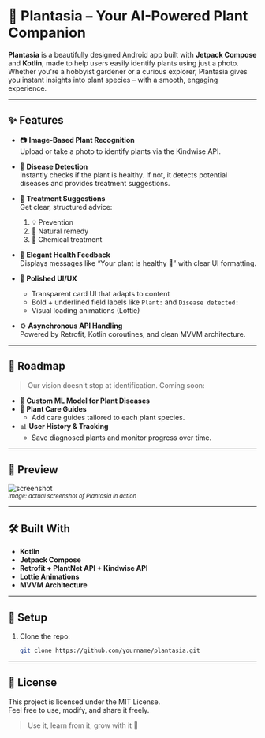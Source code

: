 # 🌿 Plantasia – Your AI-Powered Plant Companion

**Plantasia** is a beautifully designed Android app built with **Jetpack Compose** and **Kotlin**, made to help users easily identify plants using just a photo. Whether you're a hobbyist gardener or a curious explorer, Plantasia gives you instant insights into plant species – with a smooth, engaging experience.

---


## ✨ Features

- 📷 **Image-Based Plant Recognition**  
  Upload or take a photo to identify plants via the Kindwise API.

- 🦠 **Disease Detection**  
  Instantly checks if the plant is healthy. If not, it detects potential diseases and provides treatment suggestions.

- 💊 **Treatment Suggestions**  
  Get clear, structured advice:
  1. 💡 Prevention
  2. 🌿 Natural remedy
  3. 💊 Chemical treatment

- 🌿 **Elegant Health Feedback**  
  Displays messages like “Your plant is healthy 🌿” with clear UI formatting.

- 🎨 **Polished UI/UX**  
  - Transparent card UI that adapts to content  
  - Bold + underlined field labels like `Plant:` and `Disease detected:`  
  - Visual loading animations (Lottie)  

- ⚙️ **Asynchronous API Handling**  
  Powered by Retrofit, Kotlin coroutines, and clean MVVM architecture.

---

## 🚀 Roadmap

> Our vision doesn't stop at identification. Coming soon:

- 🧠 **Custom ML Model for Plant Diseases**
- 🌱 **Plant Care Guides**
  - Add care guides tailored to each plant species.
- 📊 **User History & Tracking**
  - Save diagnosed plants and monitor progress over time.

---

## 📸 Preview

![screenshot](screenshots/plantasia_preview.png)  
<sub>_Image: actual screenshot of Plantasia in action_</sub>

---

## 🛠 Built With

- **Kotlin**
- **Jetpack Compose**
- **Retrofit + PlantNet API + Kindwise API**
- **Lottie Animations**
- **MVVM Architecture**

---

## 🤖 Setup

1. Clone the repo:
   ```bash
   git clone https://github.com/yourname/plantasia.git


---

## 🌱 License

This project is licensed under the MIT License.  
Feel free to use, modify, and share it freely.

> Use it, learn from it, grow with it 🌿

